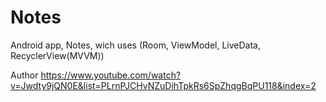# Notes
Android app, Notes, wich uses (Room, ViewModel, LiveData, RecyclerView(MVVM))

Author https://www.youtube.com/watch?v=Jwdty9jQN0E&list=PLrnPJCHvNZuDihTpkRs6SpZhqgBqPU118&index=2
